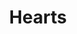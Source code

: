 ---
pid: CH1113
title: Hearts
location_transcription: '19125'
zipcode: '19125'
outside_phl: 
neighborhood: Fishtown,Kensington
age: '4'
age_range: "<6"
instagram: 
image_file_name: CH_1113.jpg
proposal_transcription: 
topic: Unknown
topic_summary: '0'
type: Other No Form
keywords_other: 
credit: Leonard C.
image_labels: 
twitter: 
facebook: 
permalink: "/monuments/ch1113/"
layout: item-page
---